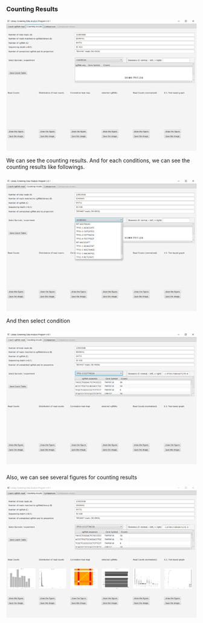 ### Counting Results

![](/assets/6.png)

We can see the counting results. And for each conditions, we can see the counting results like followings.

### 

![](/assets/7.png)

And then select condition

### 

![](/assets/8.png)

### 

Also, we can see several figures for counting results

![](/assets/9.png)

